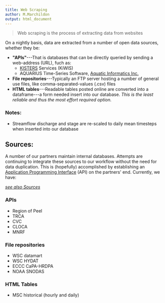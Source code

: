 ```yaml
---
title: Web Scraping
author: M.Marchildon
output: html_document
---
```


> Web scraping is the process of extracting data from websites

On a nightly basis, data are extracted from a number of open data sources, whether they be:
- **"APIs"**---That is databases that can be directly queried by sending a web-address (URL), fuch as:
  - [KISTERS](https://www.kisters.de/en/) Services (KiWIS)
  - AQUARIUS Time-Series Software, [Aquatic Informatics Inc.](https://aquaticinformatics.com/)
- **File repositories**---Typically an FTP server hosting a number of general use files, like comma-separated-values (.csv) files
- **HTML tables**---Readable tables posted online are converted into a dataframe---a form needed insert into our database. *This is the least reliable and thus the most effort required option.*


### Notes:

- Streamflow discharge and stage are re-scaled to daily mean timesteps when inserted into our database


## Sources:

A number of our partners maintain internal databases. Attempts are continuing to integrate these sources to our workflow without the need for data duplication. This is (hopefully) accomplished by establishing an [Application Programming Interface](https://en.wikipedia.org/wiki/API) (API) on the partners' end. Currently, we have:

[*see also Sources*](/interpolants/sources/sources.html)



### APIs

- Region of Peel
- TRCA
- CVC 
- CLOCA 
- MNRF 



### File repositories

- WSC datamart
- WSC HYDAT
- ECCC CaPA-HRDPA
- NOAA SNODAS


### HTML Tables

- MSC historical (hourly and daily)